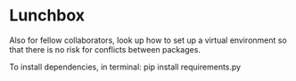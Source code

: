 # Lunchbox

Also for fellow collaborators, look up how to set up a virtual environment so that there is no risk for conflicts between packages. 

To install dependencies, in terminal:
pip install requirements.py



